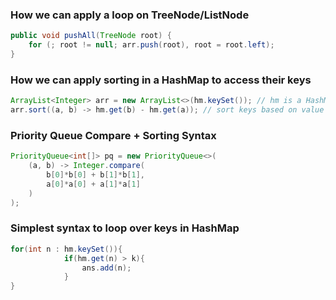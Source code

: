### How we can apply a loop on TreeNode/ListNode

```java
public void pushAll(TreeNode root) {
    for (; root != null; arr.push(root), root = root.left);
}
```
### How we can apply sorting in a HashMap to access their keys

```java
ArrayList<Integer> arr = new ArrayList<>(hm.keySet()); // hm is a HashMap
arr.sort((a, b) -> hm.get(b) - hm.get(a)); // sort keys based on value (descending)
```
### Priority Queue Compare + Sorting Syntax

```java
PriorityQueue<int[]> pq = new PriorityQueue<>(
    (a, b) -> Integer.compare(
        b[0]*b[0] + b[1]*b[1],
        a[0]*a[0] + a[1]*a[1]
    )
);
```
### Simplest syntax to loop over keys in HashMap
```java
for(int n : hm.keySet()){
            if(hm.get(n) > k){
                ans.add(n);
            }
}
```
